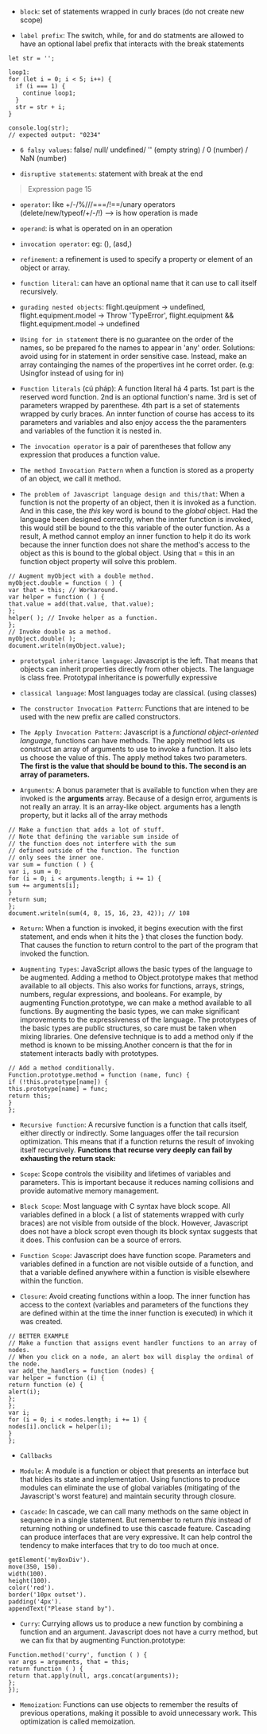 - `block`: set of statements wrapped in curly braces (do not create new scope)

- `label prefix`: The switch, while, for and do statments are allowed to have an optional label prefix that interacts with the break statements

```
let str = '';

loop1:
for (let i = 0; i < 5; i++) {
  if (i === 1) {
    continue loop1;
  }
  str = str + i;
}

console.log(str);
// expected output: "0234"
```

- `6 falsy values`: false/ null/ undefined/ '' (empty string) / 0 (number) / NaN (number)

- `disruptive statements`: statement with break at the end

> Expression page 15

- `operator`: like +/-/%///===/!==/unary operators (delete/new/typeof/+/-/!) --> is how operation is made

- `operand`: is what is operated on in an operation

- `invocation operator`: eg: (), (asd,)

- `refinement`: a refinement is used to specify a property or element of an object or array.

- `function literal`: can have an optional name that it can use to call itself recursively.

- `gurading nested objects`: flight.qeuipment -> undefined, flight.equipment.model -> Throw 'TypeError', flight.equipment && flight.equipment.model -> undefined

- `Using for in statement` there is no guarantee on the order of the names, so be prepared fo the names to appear in 'any' order. Solutions: avoid using for in statement in order sensitive case. Instead, make an array containging the names of the propertives int he corret order. (e.g: Usingfor instead of using for in)

- `Function literals` (cú pháp): A function literal há 4 parts. 1st part is the reserved word function. 2nd is an optional function's name. 3rd is set of parameters wrapped by parenthese. 4th part is a set of statements wrapped by curly braces. An innter function of course has access to its parameters and variables and also enjoy access the the paramenters and variables of the function it is nested in.

- `The invocation operator` is a pair of parentheses that follow any expression that produces a function value.

- `The method Invocation Pattern` when a function is stored as a property of an object, we call it method.

- `The problem of Javascript language design and this/that`: When a function is not the property of an object, then it is invoked as a function. And in this case, the _this_ key word is bound to the _global_ object. Had the language been designed correctly, when the innter function is invoked, this would still be bound to the this variable of the outer function. As a result, A method cannot employ an inner function to help it do its work because the inner function does not share the method's access to the object as this is bound to the global object. Using that = this in an function object property will solve this problem.

```
// Augment myObject with a double method.
myObject.double = function ( ) {
var that = this; // Workaround.
var helper = function ( ) {
that.value = add(that.value, that.value);
};
helper( ); // Invoke helper as a function.
};
// Invoke double as a method.
myObject.double( );
document.writeln(myObject.value);
```

- `prototypal inheritance language`: Javascript is the left. That means that objects can inherit properties directly from other objects. The language is class free. Prototypal inheritance is powerfully expressive

- `classical language`: Most languages today are classical. (using classes)

- `The constructor Invocation Pattern`: Functions that are intened to be used with the new prefix are called constructors.

- `The Apply Invocation Pattern`: Javascript is a _functional object-oriented language_, functions can have methods. The apply method lets us construct an array of arguments to use to invoke a function. It also lets us choose the value of this. The apply method takes two parameters. **The first is the value that should be bound to this. The second is an array of parameters.**

- `Arguments`: A bonus parameter that is available to function when they are invoked is the **arguments** array. Because of a design error, arguments is not really an array. It is an array-like object. arguments has a length property, but it lacks all of the array methods

```
// Make a function that adds a lot of stuff.
// Note that defining the variable sum inside of
// the function does not interfere with the sum
// defined outside of the function. The function
// only sees the inner one.
var sum = function ( ) {
var i, sum = 0;
for (i = 0; i < arguments.length; i += 1) {
sum += arguments[i];
}
return sum;
};
document.writeln(sum(4, 8, 15, 16, 23, 42)); // 108
```

- `Return`: When a function is invoked, it begins execution with the first statement, and ends when it hits the } that closes the function body. That causes the function to return control to the part of the program that invoked the function.

- `Augmenting Types`: JavaScript allows the basic types of the language to be augmented. Adding a method to Object.prototype makes that method available to all objects. This also works for functions, arrays, strings, numbers, regular expressions, and booleans. For example, by augmenting Function.prototype, we can make a method available to all functions. By augmenting the basic types, we can make significant improvements to the expressiveness of the language. The prototypes of the basic types are public structures, so care must be taken when mixing libraries. One defensive technique is to add a method only if the method is known to be missing.Another concern is that the for in statement interacts badly with prototypes.

```
// Add a method conditionally.
Function.prototype.method = function (name, func) {
if (!this.prototype[name]) {
this.prototype[name] = func;
return this;
}
};
```

- `Recursive function`: A recursive function is a function that calls itself, either directly or indirectly. Some languages offer the tail recursion optimization. This means that if a function returns the result of invoking itself recursively. **Functions that recurse very deeply can fail by exhausting the return stack:**

- `Scope`: Scope controls the visibility and lifetimes of variables and parameters. This is important because it reduces naming collisions and provide automative memory management.

- `Block Scope`: Most language with C syntax have block scope. All variables defined in a block ( a list of statements wrapped with curly braces) are not visible from outside of the block. However, Javascript does not have a block scropt even though its block syntax suggests that it does. This confusion can be a source of errors.

- `Function Scope`: Javascript does have function scope. Parameters and variables defined in a function are not visible outside of a function, and that a variable defined anywhere within a function is visible elsewhere within the function.

- `Closure`: Avoid creating functions within a loop. The inner function has access to the context (variables and parameters of the functions they are defined within at the time the inner function is executed) in which it was created.

```
// BETTER EXAMPLE
// Make a function that assigns event handler functions to an array of nodes.
// When you click on a node, an alert box will display the ordinal of the node.
var add_the_handlers = function (nodes) {
var helper = function (i) {
return function (e) {
alert(i);
};
};
var i;
for (i = 0; i < nodes.length; i += 1) {
nodes[i].onclick = helper(i);
}
};
```

- `Callbacks`
- `Module`: A module is a function or object that presents an interface but that hides its state and implementation. Using functions to produce modules can eliminate the use of global variables (mitigating of the Javascript's worst feature) and maintain security through closure.

- `Cascade`: In cascade, we can call many methods on the same object in sequence in a single statement. But remember to return _this_ instead of returning nothing or undefined to use this cascade feature. Cascading can produce interfaces that are very expressive. It can help control the tendency to make interfaces that try to do too much at once.

```
getElement('myBoxDiv').
move(350, 150).
width(100).
height(100).
color('red').
border('10px outset').
padding('4px').
appendText("Please stand by").
```

- `Curry`: Currying allows us to produce a new function by combining a function and an argument. Javascript does not have a curry method, but we can fix that by augmenting Function.prototype:

```
Function.method('curry', function ( ) {
var args = arguments, that = this;
return function ( ) {
return that.apply(null, args.concat(arguments));
};
});
```

- `Memoization`: Functions can use objects to remember the results of previous operations, making it possible to avoid unnecessary work. This optimization is called memoization.
